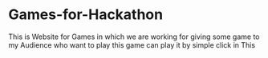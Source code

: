 # Games-for-Hackathon
This is Website for Games in which we are working for giving some game to my Audience who want to play this game can play it by simple click
in This 
